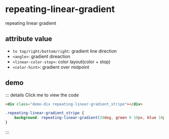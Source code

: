 # repeating-linear-gradient

repeating linear gradient

## attribute value

- `to top/right/bottom/right`: gradient line direction
- `<angle>`: gradient direaction
- `<linear-color-stop>`: color layout(color + stop)
- `<color-hint>`: gradient over midpoint

## demo

<div class="demo-div repeating-linear-gradient_stripe"></div>

::: details Click me to view the code
```html
<div class="demo-div repeating-linear-gradient_stripe"></div>
```

```css
.repeating-linear-gradient_stripe {
    background: repeating-linear-gradient(20deg, green 0 10px, blue 10px 20px);
}
```
:::